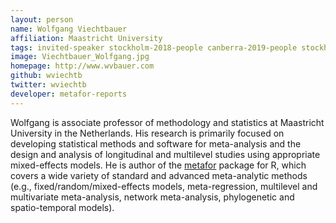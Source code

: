 ```yaml
---
layout: person
name: Wolfgang Viechtbauer
affiliation: Maastricht University
tags: invited-speaker stockholm-2018-people canberra-2019-people stockholm-2018-speaker canberra-2019-speaker
image: Viechtbauer_Wolfgang.jpg
homepage: http://www.wvbauer.com
github: wviechtb
twitter: wviechtb
developer: metafor-reports
---
```

Wolfgang is associate professor of methodology and statistics at Maastricht University in the Netherlands. His research is primarily focused on developing statistical methods and software for meta-analysis and the design and analysis of longitudinal and multilevel studies using appropriate mixed-effects models. He is author of the <a href="http://www.metafor-project.org/" target="_blank" rel="noopener">metafor</a> package for R, which covers a wide variety of standard and advanced meta-analytic methods (e.g., fixed/random/mixed-effects models, meta-regression, multilevel and multivariate meta-analysis, network meta-analysis, phylogenetic and spatio-temporal models).